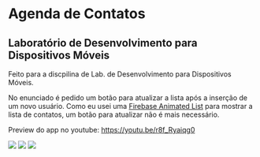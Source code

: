 # Agenda de Contatos
## Laboratório de Desenvolvimento para Dispositivos Móveis
Feito para a discpilina de Lab. de Desenvolvimento para Dispositivos Móveis.

No enunciado é pedido um botão para atualizar a lista após a inserção de um novo usuário. Como eu usei uma [Firebase Animated List](https://pub.dev/documentation/firebase_database/latest/ui_firebase_animated_list/FirebaseAnimatedList-class.html) para mostrar a lista de contatos, um botão para atualizar não é mais necessário.

Preview do app no youtube: https://youtu.be/r8f_Ryaiqg0

![](https://i.ibb.co/x8CS2ww/s1.jpg) ![](https://i.ibb.co/XJp25Lc/s2.jpg) ![](https://i.ibb.co/Pw46tXT/s3.jpg)

